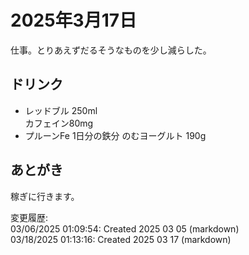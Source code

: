 # 2025年3月17日

仕事。とりあえずだるそうなものを少し減らした。

## ドリンク

- レッドブル 250ml  
カフェイン80mg
- プルーンFe 1日分の鉄分 のむヨーグルト 190g

## あとがき

稼ぎに行きます。

変更履歴:  
03/06/2025 01:09:54: Created 2025 03 05 (markdown)  
03/18/2025 01:13:16: Created 2025 03 17 (markdown)  
